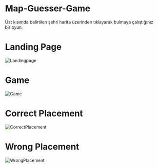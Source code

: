 # Map-Guesser-Game
Üst kısımda belirtilen şehri harita üzerinden tıklayarak bulmaya çalıştığınız bir oyun. 

# Landing Page

![Landingpage](https://github.com/EmirhanHasirci11/Map-Guesser-Game/assets/54208249/54226e76-3994-47cc-a372-4e1fe66eb433)

# Game

![Game](https://github.com/EmirhanHasirci11/Map-Guesser-Game/assets/54208249/531aa37d-0d1f-4118-af6a-f7fd93cbb1d2)

# Correct Placement

![CorrectPlacement](https://github.com/EmirhanHasirci11/Map-Guesser-Game/assets/54208249/ce856641-50ee-4cfe-9230-72ca6423198f)

# Wrong Placement

![WrongPlacement](https://github.com/EmirhanHasirci11/Map-Guesser-Game/assets/54208249/444b2131-3d0e-4032-9176-0e79186c1c37)
